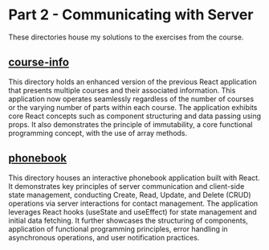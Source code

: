 # Part 2 - Communicating with Server

These directories house my solutions to the exercises from the course.

## [course-info](https://github.com/amywlchong/full-stack-open/tree/master/part2-communicate-with-server/course-info)

This directory holds an enhanced version of the previous React application that presents multiple courses and their associated information. This application now operates seamlessly regardless of the number of courses or the varying number of parts within each course. The application exhibits core React concepts such as component structuring and data passing using props. It also demonstrates the principle of immutability, a core functional programming concept, with the use of array methods.

## [phonebook](https://github.com/amywlchong/full-stack-open/tree/master/part2-communicate-with-server/phonebook)

This directory houses an interactive phonebook application built with React. It demonstrates key principles of server communication and client-side state management, conducting Create, Read, Update, and Delete (CRUD) operations via server interactions for contact management. The application leverages React hooks (useState and useEffect) for state management and initial data fetching. It further showcases the structuring of components, application of functional programming principles, error handling in asynchronous operations, and user notification practices.
